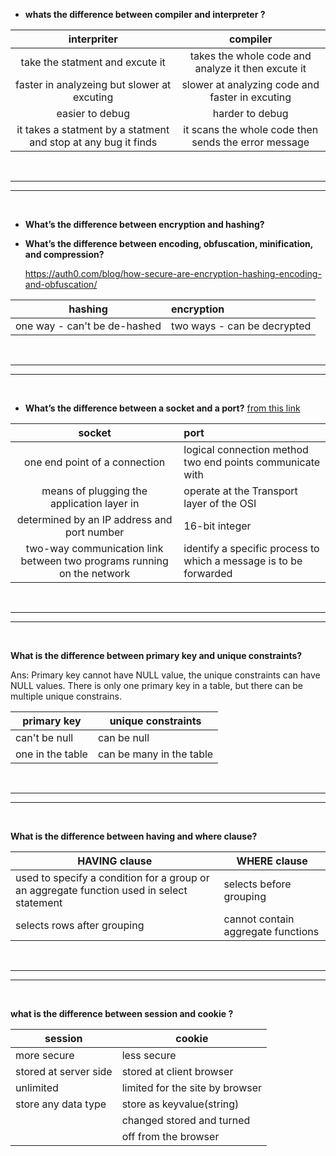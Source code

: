 - **whats the difference between compiler and interpreter ?**

|                          interpriter                           |                       compiler                       |
| :------------------------------------------------------------: | :--------------------------------------------------: |
|                take the statment and excute it                 |  takes the whole code and analyze it then excute it  |
|          faster in analyzeing but slower at excuting           |   slower at analyzing code and faster in excuting    |
|                        easier to debug                         |                   harder to debug                    |
| it takes a statment by a statment and stop at any bug it finds | it scans the whole code then sends the error message |

<br>

<hr>
<hr>

<br>

- **What’s the difference between encryption and hashing?**

- **What’s the difference between encoding, obfuscation, minification, and compression?**

  https://auth0.com/blog/how-secure-are-encryption-hashing-encoding-and-obfuscation/

|           hashing            | encryption                  |
| :--------------------------: | :-------------------------- |
| one way - can't be de-hashed | two ways - can be decrypted |

<br>

<hr>
<hr>

<br>

- **What’s the difference between a socket and a port?** [from this link](https://searchnetworking.techtarget.com/answer/What-is-the-difference-between-a-port-and-a-socket)

|                                 socket                                 | port                                                              |
| :--------------------------------------------------------------------: | :---------------------------------------------------------------- |
|                     one end point of a connection                      | logical connection method two end points communicate with         |
|               means of plugging the application layer in               | operate at the Transport layer of the OSI                         |
|              determined by an IP address and port number               | 16-bit integer                                                    |
| two-way communication link between two programs running on the network | identify a specific process to which a message is to be forwarded |

<br>

<hr>
<hr>

<br>

**What is the difference between primary key and unique constraints?**

Ans: Primary key cannot have NULL value, the unique constraints can have NULL values. There is only one primary key in a table, but there can be multiple unique constrains.

| primary key      | unique constraints       |
| ---------------- | ------------------------ |
| can't be null    | can be null              |
| one in the table | can be many in the table |

<br>

<hr>
<hr>

<br>

**What is the difference between having and where clause?**

| HAVING clause                                                                             | WHERE clause                       |
| ----------------------------------------------------------------------------------------- | ---------------------------------- |
| used to specify a condition for a group or an aggregate function used in select statement | selects before grouping            |
| selects rows after grouping                                                               | cannot contain aggregate functions |

<br>

<hr>
<hr>

<br>

**what is the difference between session and cookie ?**

| session               | cookie                          |
| --------------------- | ------------------------------- |
| more secure           | less secure                     |
| stored at server side | stored at client browser        |
| unlimited             | limited for the site by browser |
| store any data type   | store as keyvalue(string)       |
|                       | changed stored and turned       |
|                       | off from the browser            |
